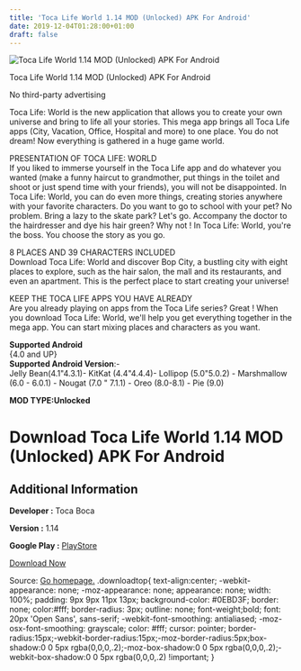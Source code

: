 ```yaml
---
title: 'Toca Life World 1.14 MOD (Unlocked) APK For Android'
date: 2019-12-04T01:28:00+01:00
draft: false
---
```


![Toca Life World 1.14 MOD (Unlocked) APK For Android](https://i0.wp.com/apkhome.net/wp-content/uploads/2019/12/Toca-Life-World.png "Toca Life World 1.14 MOD (Unlocked) APK For Android")

  

Toca Life World 1.14 MOD (Unlocked) APK For Android

No third-party advertising

Toca Life: World is the new application that allows you to create your own universe and bring to life all your stories. This mega app brings all Toca Life apps (City, Vacation, Office, Hospital and more) to one place. You do not dream! Now everything is gathered in a huge game world.

PRESENTATION OF TOCA LIFE: WORLD  
If you liked to immerse yourself in the Toca Life app and do whatever you wanted (make a funny haircut to grandmother, put things in the toilet and shoot or just spend time with your friends), you will not be disappointed. In Toca Life: World, you can do even more things, creating stories anywhere with your favorite characters. Do you want to go to school with your pet? No problem. Bring a lazy to the skate park? Let's go. Accompany the doctor to the hairdresser and dye his hair green? Why not ! In Toca Life: World, you're the boss. You choose the story as you go.

8 PLACES AND 39 CHARACTERS INCLUDED  
Download Toca Life: World and discover Bop City, a bustling city with eight places to explore, such as the hair salon, the mall and its restaurants, and even an apartment. This is the perfect place to start creating your universe!

KEEP THE TOCA LIFE APPS YOU HAVE ALREADY  
Are you already playing on apps from the Toca Life series? Great ! When you download Toca Life: World, we'll help you get everything together in the mega app. You can start mixing places and characters as you want.

**Supported Android**  
{4.0 and UP}  
**Supported Android Version**:-  
Jelly Bean(4.1"4.3.1)- KitKat (4.4"4.4.4)- Lollipop (5.0"5.0.2) - Marshmallow (6.0 - 6.0.1) - Nougat (7.0 " 7.1.1) - Oreo (8.0-8.1) - Pie (9.0)

**MOD TYPE:Unlocked**

Download Toca Life World 1.14 MOD (Unlocked) APK For Android
============================================================

Additional Information
----------------------

**Developer :** Toca Boca

**Version :** 1.14

**Google Play :** [PlayStore](https://play.google.com/store/apps/details?id=com.tocaboca.tocalifeworld)

  

[Download Now](https://store4app.co/post/toca-life-world-1-14-mod-unlocked-apk-for-android_1575393256)

  
Source: [Go homepage.](https://store4app.co/post/toca-life-world-1-14-mod-unlocked-apk-for-android_1575393256) .downloadtop{ text-align:center; -webkit-appearance: none; -moz-appearance: none; appearance: none; width: 100%; padding: 9px 9px 11px 13px; background-color: #0EBD3F; border: none; color:#fff; border-radius: 3px; outline: none; font-weight;bold; font: 20px 'Open Sans', sans-serif; -webkit-font-smoothing: antialiased; -moz-osx-font-smoothing: grayscale; color: #fff; cursor: pointer; border-radius:15px;-webkit-border-radius:15px;-moz-border-radius:5px;box-shadow:0 0 5px rgba(0,0,0,.2);-moz-box-shadow:0 0 5px rgba(0,0,0,.2);-webkit-box-shadow:0 0 5px rgba(0,0,0,.2) !important; }